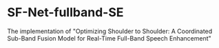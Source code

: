 # SF-Net-fullband-SE
The implementation of "Optimizing Shoulder to Shoulder: A Coordinated Sub-Band Fusion Model for Real-Time Full-Band Speech Enhancement"
